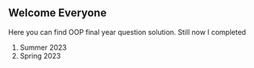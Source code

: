 ## Welcome Everyone 
Here you can find OOP final year question solution.
Still now I completed 
1. Summer 2023
2. Spring 2023
